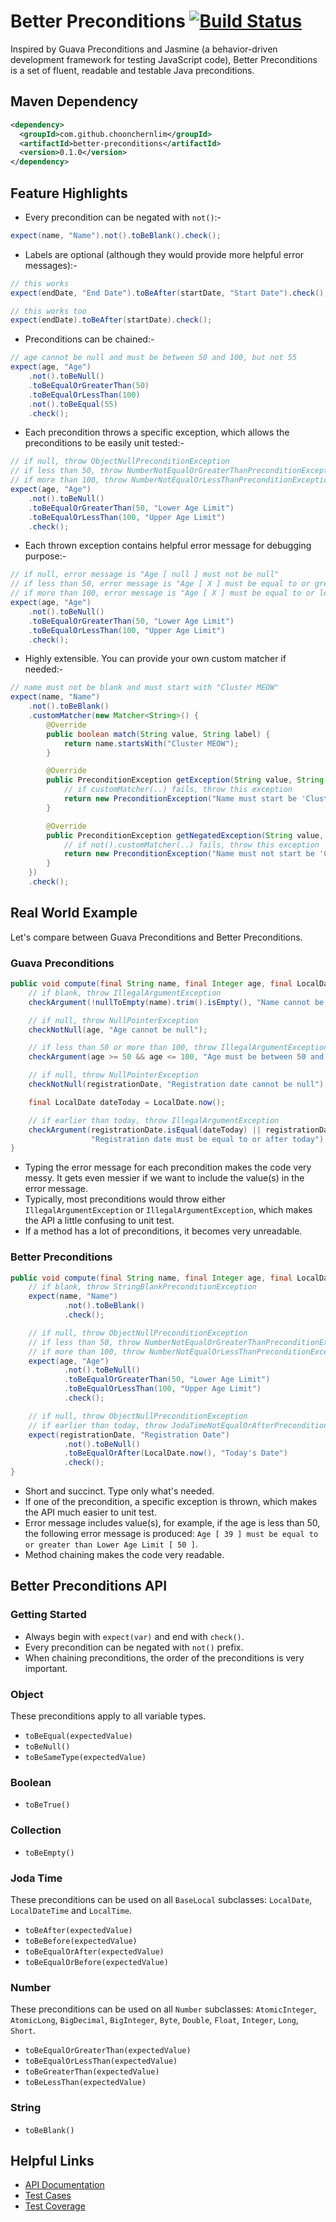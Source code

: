 # Better Preconditions [![Build Status](https://travis-ci.org/choonchernlim/better-preconditions.svg?branch=master)](https://travis-ci.org/choonchernlim/better-preconditions)

Inspired by Guava Preconditions and Jasmine (a behavior-driven development framework for testing JavaScript code), 
Better Preconditions is a set of fluent, readable and testable Java preconditions.

## Maven Dependency

```xml
<dependency>
  <groupId>com.github.choonchernlim</groupId>
  <artifactId>better-preconditions</artifactId>
  <version>0.1.0</version>
</dependency>
```

## Feature Highlights

* Every precondition can be negated with `not()`:-

```java
expect(name, "Name").not().toBeBlank().check();
```

* Labels are optional (although they would provide more helpful error messages):-

```java
// this works
expect(endDate, "End Date").toBeAfter(startDate, "Start Date").check();

// this works too
expect(endDate).toBeAfter(startDate).check();
```

* Preconditions can be chained:-

```java
// age cannot be null and must be between 50 and 100, but not 55
expect(age, "Age")
    .not().toBeNull()
    .toBeEqualOrGreaterThan(50)
    .toBeEqualOrLessThan(100)
    .not().toBeEqual(55)
    .check();
```

* Each precondition throws a specific exception, which allows the preconditions to be easily unit tested:-

```java
// if null, throw ObjectNullPreconditionException
// if less than 50, throw NumberNotEqualOrGreaterThanPreconditionException
// if more than 100, throw NumberNotEqualOrLessThanPreconditionException
expect(age, "Age")
    .not().toBeNull() 
    .toBeEqualOrGreaterThan(50, "Lower Age Limit") 
    .toBeEqualOrLessThan(100, "Upper Age Limit")
    .check();
```

* Each thrown exception contains helpful error message for debugging purpose:-

```java
// if null, error message is "Age [ null ] must not be null"
// if less than 50, error message is "Age [ X ] must be equal to or greater than Lower Age Limit [ 50 ]"
// if more than 100, error message is "Age [ X ] must be equal to or less than Upper Age Limit [ 100 ]"
expect(age, "Age")
    .not().toBeNull() 
    .toBeEqualOrGreaterThan(50, "Lower Age Limit") 
    .toBeEqualOrLessThan(100, "Upper Age Limit")
    .check();
```

* Highly extensible. You can provide your own custom matcher if needed:-

```java
// name must not be blank and must start with "Cluster MEOW"
expect(name, "Name")
    .not().toBeBlank()
    .customMatcher(new Matcher<String>() {
        @Override
        public boolean match(String value, String label) {
            return name.startsWith("Cluster MEOW");
        }

        @Override
        public PreconditionException getException(String value, String label) {
            // if customMatcher(..) fails, throw this exception
            return new PreconditionException("Name must start be 'Cluster Meow'");
        }

        @Override
        public PreconditionException getNegatedException(String value, String label) {
            // if not().customMatcher(..) fails, throw this exception
            return new PreconditionException("Name must not start be 'Cluster Meow'");
        }
    })
    .check();
```

## Real World Example

Let's compare between Guava Preconditions and Better Preconditions.

### Guava Preconditions

```java
public void compute(final String name, final Integer age, final LocalDate registrationDate) {
    // if blank, throw IllegalArgumentException
    checkArgument(!nullToEmpty(name).trim().isEmpty(), "Name cannot be blank");

    // if null, throw NullPointerException
    checkNotNull(age, "Age cannot be null");

    // if less than 50 or more than 100, throw IllegalArgumentException
    checkArgument(age >= 50 && age <= 100, "Age must be between 50 and 100");

    // if null, throw NullPointerException
    checkNotNull(registrationDate, "Registration date cannot be null");

    final LocalDate dateToday = LocalDate.now();

    // if earlier than today, throw IllegalArgumentException
    checkArgument(registrationDate.isEqual(dateToday) || registrationDate.isAfter(dateToday),
                  "Registration date must be equal to or after today");
}
```

* Typing the error message for each precondition makes the code very messy. It gets even messier if we want to include the value(s) in the error message.
* Typically, most preconditions would throw either `IllegalArgumentException` or `IllegalArgumentException`, which makes the API a little confusing to unit test.
* If a method has a lot of preconditions, it becomes very unreadable. 

### Better Preconditions

```java
public void compute(final String name, final Integer age, final LocalDate registrationDate) {
    // if blank, throw StringBlankPreconditionException
    expect(name, "Name")
            .not().toBeBlank()
            .check();

    // if null, throw ObjectNullPreconditionException
    // if less than 50, throw NumberNotEqualOrGreaterThanPreconditionException
    // if more than 100, throw NumberNotEqualOrLessThanPreconditionException
    expect(age, "Age")
            .not().toBeNull()
            .toBeEqualOrGreaterThan(50, "Lower Age Limit")
            .toBeEqualOrLessThan(100, "Upper Age Limit")
            .check();

    // if null, throw ObjectNullPreconditionException
    // if earlier than today, throw JodaTimeNotEqualOrAfterPreconditionException
    expect(registrationDate, "Registration Date")
            .not().toBeNull()
            .toBeEqualOrAfter(LocalDate.now(), "Today's Date")
            .check();
}
```

* Short and succinct. Type only what's needed.
* If one of the precondition, a specific exception is thrown, which makes the API much easier to unit test.
* Error message includes value(s), for example, if the age is less than 50, the following error message is produced: 
    `Age [ 39 ] must be equal to or greater than Lower Age Limit [ 50 ]`.
* Method chaining makes the code very readable. 

## Better Preconditions API

### Getting Started

* Always begin with `expect(var)` and end with `check()`.
* Every precondition can be negated with `not()` prefix.
* When chaining preconditions, the order of the preconditions is very important.

### Object

These preconditions apply to all variable types.

* `toBeEqual(expectedValue)`
* `toBeNull() `
* `toBeSameType(expectedValue)`

### Boolean

* `toBeTrue()`

### Collection

* `toBeEmpty()`

### Joda Time

These preconditions can be used on all `BaseLocal` subclasses: `LocalDate`, `LocalDateTime` and `LocalTime`.

* `toBeAfter(expectedValue)`
* `toBeBefore(expectedValue)`
* `toBeEqualOrAfter(expectedValue)`
* `toBeEqualOrBefore(expectedValue)`
          
### Number
          
These preconditions can be used on all `Number` subclasses: `AtomicInteger`, `AtomicLong`, `BigDecimal`, `BigInteger`, `Byte`, `Double`, `Float`, `Integer`, `Long`, `Short`.
              
* `toBeEqualOrGreaterThan(expectedValue)`
* `toBeEqualOrLessThan(expectedValue)`
* `toBeGreaterThan(expectedValue)`
* `toBeLessThan(expectedValue)`
                  
### String

* `toBeBlank()`

## Helpful Links

* [API Documentation](http://choonchernlim.github.io/better-preconditions/apidocs/index.html)
* [Test Cases](http://choonchernlim.github.io/better-preconditions/surefire-report.html) 
* [Test Coverage](http://choonchernlim.github.io/better-preconditions/cobertura/index.html)




